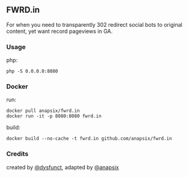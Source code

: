 ## FWRD.in

For when you need to transparently 302 redirect social bots to original content, yet want record pageviews in GA.

### Usage

php:

    php -S 0.0.0.0:8080



### Docker

run:

    docker pull anapsix/fwrd.in
    docker run -it -p 8080:8080 fwrd.in


build:

    docker build --no-cache -t fwrd.in github.com/anapsix/fwrd.in


### Credits

created by [@dysfunct](https://github.com/dysfunct), adapted by [@anapsix](https://github.com/anapsix)
